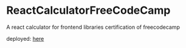 # ReactCalculatorFreeCodeCamp
A react calculator for frontend libraries certification of freecodecamp

deployed: [here](react-calculator-free-code-camp-dznp5xw6a-lucas-vieira-r.vercel.app)
